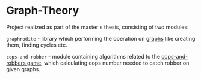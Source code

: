 # Graph-Theory

Project realized as part of the master's thesis, consisting of two modules:

`graphrodite` - library which performing the operation on [graphs](https://en.wikipedia.org/wiki/Graph_(discrete_mathematics))
like creating them, finding cycles etc.

`cops-and-robber` - module containing algorithms related to the [cops-and-robbers game](https://en.wikipedia.org/wiki/Pursuit-evasion), 
which calculating cops number needed to catch robber on given graphs.
